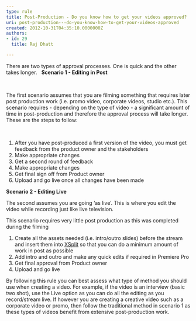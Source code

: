 ```yaml
---
type: rule
title: Post-Production - Do you know how to get your videos approved?
uri: post-production---do-you-know-how-to-get-your-videos-approved
created: 2012-10-31T04:35:10.0000000Z
authors:
- id: 29
  title: Raj Dhatt

---
```


 ​There are two types of approval processes. One is quick and the other takes longer.
   ​ 
**Scenario 1 - Editing in Post**

 

The first scenario assumes that you are filming something that requires later post production work (i.e. promo video, corporate videos, studio etc.). This scenario requires - depending on the type of video - a significant amount of time in post-production and therefore the approval process will take longer. These are the steps to follow:

 

1. After you have post-produced a first version of the video, you must get feedback from the product owner and the stakeholders
2. Make appropriate changes
3. Get a second round of feedback
4. Make appropriate changes
5. Get final sign off from Product owner
6. Upload and go live once all changes have been made


**Scenario 2 - Editing Live**

The second assumes you are going ‘as live’. This is where you edit the video while recording just like live television.

This scenario requires very little post production as this was completed during the filming

1. Create all the assets needed (i.e. intro/outro slides) before the stream and insert them into [XSplit](http&#58;//www.xsplit.com/) so that you can do a minimum amount of work in post as possible
2. Add intro and outro and make any quick edits if required in Premiere Pro
3. Get final approval from Product owner
4. Upload and go live


By following this rule you can best assess what type of method you should use when creating a video. For example, if the video is an interview (basic two shot), use the Live option as you can do all the editing as you record/stream live.
 If however you are creating a creative video such as a corporate video or promo, then follow the traditional method in scenario 1 as these types of videos benefit from extensive post-production work.



